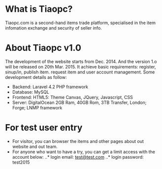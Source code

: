 # What is Tiaopc?
Tiaopc.com is a second-hand items trade platform, specialised in the item infomation exchange and security of seller info. 

# About Tiaopc v1.0
The development of the website starts from Dec. 2014. And the version 1.o will be released on 20th Mar. 2015. It achieve basic requirements: register, sinup/in, publish item. request item and user account management.
Some development details as follow:
* Backend: Laravel 4.2 PHP framework
* Database: MySQL
* Frontend: HTML5: Theme Canvas, JQuery, Javascript, CSS
* Server: DigitalOcean 2GB Ram, 40GB Rom, 3TB Transfer, London; Forge; LNMP framework

# For test user entry 
* For visitor, you can browser the items and other pages about out website and out team.
* For anyone who want to have a try, you can get a limit access with the account below:
..* login email: test@test.com
..* login password: test2015

